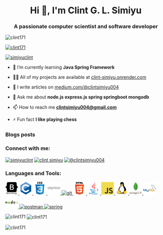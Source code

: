 <h1 align="center">Hi 👋, I'm Clint G. L. Simiyu</h1>
<h3 align="center">A passionate computer scientist and software developer</h3>

<p align="left"> <img src="https://komarev.com/ghpvc/?username=clint171&label=Profile%20views&color=0e75b6&style=flat&theme=tokyonight" alt="clint171" /> </p>

<p align="left"> <a href="https://github.com/ryo-ma/github-profile-trophy"><img src="https://github-profile-trophy.vercel.app/?username=clint171&theme=tokyonight" alt="clint171" /></a> </p>

<p align="left"> <a href="https://twitter.com/simiyuclint" target="blank"><img src="https://img.shields.io/twitter/follow/simiyuclint?logo=twitter&style=for-the-badge&theme=tokyonight" alt="simiyuclint" /></a> </p>

- 🌱 I’m currently learning **Java Spring Framework**

- 👨‍💻 All of my projects are available at [clint-simiyu.onrender.com](https://clint-simiyu.onrender.com)

- 📝 I write articles on [medium.com/@clintsimiyu004](https://medium.com/@clintsimiyu004)

- 💬 Ask me about **node.js express.js spring springboot mongodb**

- 📫 How to reach me **clintsimiyu004@gmail.com**

- ⚡ Fun fact **I like playing chess**

### Blogs posts
<!-- BLOG-POST-LIST:START -->
<!-- BLOG-POST-LIST:END -->

<h3 align="left">Connect with me:</h3>
<p align="left">
<a href="https://twitter.com/simiyuclint" target="blank"><img align="center" src="https://raw.githubusercontent.com/rahuldkjain/github-profile-readme-generator/master/src/images/icons/Social/twitter.svg" alt="simiyuclint" height="30" width="40" /></a>
<a href="https://linkedin.com/in/clint simiyu" target="blank"><img align="center" src="https://raw.githubusercontent.com/rahuldkjain/github-profile-readme-generator/master/src/images/icons/Social/linked-in-alt.svg" alt="clint simiyu" height="30" width="40" /></a>
<a href="https://medium.com/@clintsimiyu004" target="blank"><img align="center" src="https://raw.githubusercontent.com/rahuldkjain/github-profile-readme-generator/master/src/images/icons/Social/medium.svg" alt="@clintsimiyu004" height="30" width="40" /></a>
</p>

<h3 align="left">Languages and Tools:</h3>
<p align="left"> <a href="https://getbootstrap.com" target="_blank" rel="noreferrer"> <img src="https://raw.githubusercontent.com/devicons/devicon/master/icons/bootstrap/bootstrap-plain-wordmark.svg" alt="bootstrap" width="40" height="40"/> </a> <a href="https://www.cprogramming.com/" target="_blank" rel="noreferrer"> <img src="https://raw.githubusercontent.com/devicons/devicon/master/icons/c/c-original.svg" alt="c" width="40" height="40"/> </a> <a href="https://www.w3schools.com/css/" target="_blank" rel="noreferrer"> <img src="https://raw.githubusercontent.com/devicons/devicon/master/icons/css3/css3-original-wordmark.svg" alt="css3" width="40" height="40"/> </a> <a href="https://expressjs.com" target="_blank" rel="noreferrer"> <img src="https://raw.githubusercontent.com/devicons/devicon/master/icons/express/express-original-wordmark.svg" alt="express" width="40" height="40"/> </a> <a href="https://git-scm.com/" target="_blank" rel="noreferrer"> <img src="https://www.vectorlogo.zone/logos/git-scm/git-scm-icon.svg" alt="git" width="40" height="40"/> </a> <a href="https://www.w3.org/html/" target="_blank" rel="noreferrer"> <img src="https://raw.githubusercontent.com/devicons/devicon/master/icons/html5/html5-original-wordmark.svg" alt="html5" width="40" height="40"/> </a> <a href="https://www.java.com" target="_blank" rel="noreferrer"> <img src="https://raw.githubusercontent.com/devicons/devicon/master/icons/java/java-original.svg" alt="java" width="40" height="40"/> </a> <a href="https://developer.mozilla.org/en-US/docs/Web/JavaScript" target="_blank" rel="noreferrer"> <img src="https://raw.githubusercontent.com/devicons/devicon/master/icons/javascript/javascript-original.svg" alt="javascript" width="40" height="40"/> </a> <a href="https://www.linux.org/" target="_blank" rel="noreferrer"> <img src="https://raw.githubusercontent.com/devicons/devicon/master/icons/linux/linux-original.svg" alt="linux" width="40" height="40"/> </a> <a href="https://www.mongodb.com/" target="_blank" rel="noreferrer"> <img src="https://raw.githubusercontent.com/devicons/devicon/master/icons/mongodb/mongodb-original-wordmark.svg" alt="mongodb" width="40" height="40"/> </a> <a href="https://www.mysql.com/" target="_blank" rel="noreferrer"> <img src="https://raw.githubusercontent.com/devicons/devicon/master/icons/mysql/mysql-original-wordmark.svg" alt="mysql" width="40" height="40"/> </a> <a href="https://nodejs.org" target="_blank" rel="noreferrer"> <img src="https://raw.githubusercontent.com/devicons/devicon/master/icons/nodejs/nodejs-original-wordmark.svg" alt="nodejs" width="40" height="40"/> </a> <a href="https://postman.com" target="_blank" rel="noreferrer"> <img src="https://www.vectorlogo.zone/logos/getpostman/getpostman-icon.svg" alt="postman" width="40" height="40"/> </a> <a href="https://spring.io/" target="_blank" rel="noreferrer"> <img src="https://www.vectorlogo.zone/logos/springio/springio-icon.svg" alt="spring" width="40" height="40"/> </a> </p>

<p><img align="left" src="https://github-readme-stats.vercel.app/api/top-langs?username=clint171&show_icons=true&locale=en&layout=compact&theme=tokyonight" alt="clint171" /></p>

<p>&nbsp;<img align="center" src="https://github-readme-stats.vercel.app/api?username=clint171&show_icons=true&locale=en&theme=tokyonight" alt="clint171" /></p>

<p><img align="center" src="https://github-readme-streak-stats.herokuapp.com/?user=clint171&theme=tokyonight" alt="clint171" /></p>

